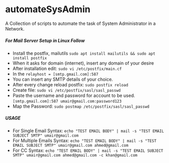 # automateSysAdmin
A Collection of scripts to automate the task of System Administrator in a Network.

##### For Mail Server Setup in Linux Follow
* Install the postfix, mailutils `sudo apt install mailutils && sudo apt install postfix`
* When it asks for domain (internet), insert any domain of your desire
* After installation edit: `sudo vi /etc/postfix/main.cf`
* In the `relayhost = [smtp.gmail.com]:587`
* You can insert any SMTP details of your choice.
* After every change reload postfix: `sudo postfix reload`
* Create file: `sudo vi /etc/postfix/sasl/sasl_passwd`
* Paste the username and password for account to be used. `[smtp.gmail.com]:587 umair@gmail.com:password123`
* Map the Password: `sudo postmap /etc/postfix/sasl/sasl_passwd`

##### USAGE
* For Single Email Syntax:
`echo "TEST EMAIL BODY" | mail -s "TEST EMAIL SUBJECT SMTP" umair@gmail.com`
* For Multiple Emails Syntax:
`echo "TEST EMAIL BODY" | mail -s "TEST EMAIL SUBJECT SMTP" umair@gmail.com ahmed@gmail.com`
* For CC Syntax: `echo "TEST EMAIL BODY" | mail -s "TEST EMAIL SUBJECT SMTP" umair@gmail.com ahmed@gmail.com -c khan@gmail.com` 
